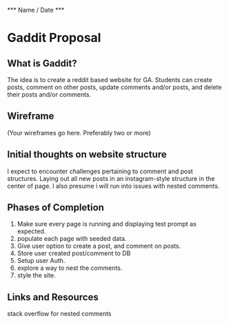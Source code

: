 *** Name / Date ***

# Gaddit Proposal

## What is Gaddit?

The idea is to create a reddit based website for GA.
Students can create posts, comment on other posts, update comments and/or posts,
and delete their posts and/or comments.

## Wireframe

(Your wireframes go here. Preferably two or more)

## Initial thoughts on website structure

I expect to encounter challenges pertaining to comment and post structures.
Laying out all new posts in an instagram-style structure in the center of page.
I also presume i will run into issues with nested comments.


## Phases of Completion

1. Make sure every page is running and displaying test prompt as expected.
2. populate each page with seeded data.
3. Give user option to create a post, and comment on posts.
4. Store user created post/comment to DB
5. Setup user Auth.
6. explore a way to nest the comments.
7. style the site.


## Links and Resources

stack overflow for nested comments
